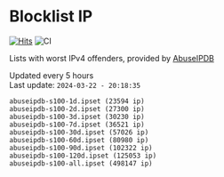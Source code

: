 # Blocklist IP

[![Hits](https://hits.seeyoufarm.com/api/count/incr/badge.svg?url=https%3A%2F%2Fgithub.com%2Fborestad%2Fblocklist-ip%2F&count_bg=%2379C83D&title_bg=%23555555&icon=&icon_color=%23E7E7E7&title=hits&edge_flat=false)](https://hits.seeyoufarm.com)  ![CI](https://img.shields.io/github/workflow/status/borestad/blocklist-ip/CI?style=flat-square)

Lists with worst IPv4 offenders, provided by [AbuseIPDB](https://www.abuseipdb.com/)

<!-- FOOTER-PLACEHOLDER -->
Updated every 5 hours<br>
Last update: `2024-03-22 - 20:18:35`
```
abuseipdb-s100-1d.ipset (23594 ip)
abuseipdb-s100-2d.ipset (27300 ip)
abuseipdb-s100-3d.ipset (30230 ip)
abuseipdb-s100-7d.ipset (36521 ip)
abuseipdb-s100-30d.ipset (57026 ip)
abuseipdb-s100-60d.ipset (80980 ip)
abuseipdb-s100-90d.ipset (102322 ip)
abuseipdb-s100-120d.ipset (125053 ip)
abuseipdb-s100-all.ipset (498147 ip)
```
